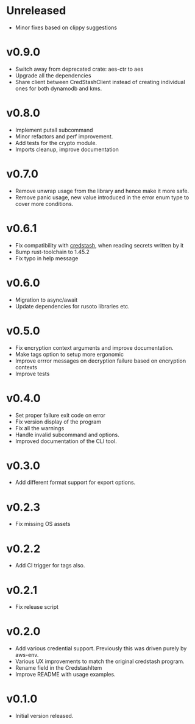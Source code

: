 # Unreleased

- Minor fixes based on clippy suggestions

# v0.9.0

- Switch away from deprecated crate: aes-ctr to aes
- Upgrade all the dependencies
- Share client between CredStashClient instead of creating individual ones for both dynamodb and  kms.

# v0.8.0

* Implement putall subcommand
* Minor refactors and perf improvement.
* Add tests for the crypto module.
* Imports cleanup, improve documentation

# v0.7.0

* Remove unwrap usage from the library and hence make it more safe.
* Remove panic usage, new value introduced in the error enum type to
  cover more conditions.

# v0.6.1

* Fix compatibility with [credstash](https://github.com/fugue/credstash), when reading secrets written by it
* Bump rust-toolchain to 1.45.2
* Fix typo in help message

# v0.6.0

* Migration to async/await
* Update dependencies for rusoto libraries etc.

# v0.5.0

* Fix encryption context arguments and improve documentation.
* Make tags option to setup more ergonomic
* Improve errror messages on decryption failure based on encryption contexts
* Improve tests

# v0.4.0

* Set proper failure exit code on error
* Fix version display of the program
* Fix all the warnings
* Handle invalid subcommand and options.
* Improved documentation of the CLI tool.

# v0.3.0

* Add different format support for export options.

# v0.2.3

* Fix missing OS assets

# v0.2.2

* Add CI trigger for tags also.

# v0.2.1

* Fix release script

# v0.2.0

* Add various credential support. Previously this was driven purely by aws-env.
* Various UX improvements to match the original credstash program.
* Rename field in the CredstashItem
* Improve README with usage examples.

# v0.1.0

* Initial version released.
